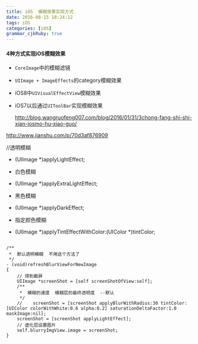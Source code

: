 ```yaml
---
title: iOS  模糊效果实现方式
date: 2016-08-15 18:24:12
tags: iOS
categories: [iOS]
grammar_cjkRuby: true
---
```




#### 4种方式实现iOS模糊效果

- `CoreImage`中的模糊滤镜

- `UIImage + ImageEffects`的category模糊效果

- iOS8中`UIVisualEffectView`模糊效果

- iOS7以后通过`UIToolBar`实现模糊效果

  http://blog.wangruofeng007.com/blog/2016/01/31/3chong-fang-shi-shi-xian-iosmo-hu-xiao-guo/

http://www.jianshu.com/p/70d3af876909



//透明模糊

- (UIImage *)applyLightEffect;
- 白色模糊

- (UIImage *)applyExtraLightEffect;
- 黑色模糊

- (UIImage *)applyDarkEffect;
- 指定颜色模糊

- (UIImage *)applyTintEffectWithColor:(UIColor *)tintColor;
```

/**
 *  默认透明模糊  不用这个方法了
 */
- (void)refreshBlurViewForNewImage
{
    // 得到截屏
    UIImage *screenShot = [self screenShotOfView:self];
    /**
     *  模糊的速度  模糊层的最终透明度  --默认
     */
    //    screenShot = [screenShot applyBlurWithRadius:30 tintColor:[UIColor colorWithWhite:0.6 alpha:0.2] saturationDeltaFactor:1.0 maskImage:nil];
    screenShot = [screenShot applyLightEffect];
    // 虚化层设置图片
    self.blurryImgView.image = screenShot;
}
```





